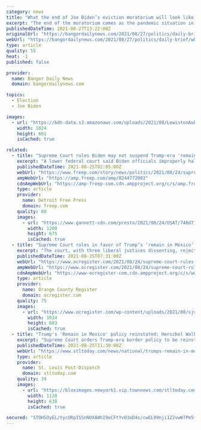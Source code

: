 ```yaml
---
category: news
title: "What the end of Joe Biden’s eviction moratorium will look like in Maine"
excerpt: "The end of the moratorium comes as the pandemic situation in Maine grows more grim and could test a new state law for renters."
publishedDateTime: 2021-08-27T13:22:00Z
originalUrl: "https://bangordailynews.com/2021/08/27/politics/daily-brief/what-the-end-of-joe-bidens-eviction-moratorium-will-look-like-in-maine/"
webUrl: "https://bangordailynews.com/2021/08/27/politics/daily-brief/what-the-end-of-joe-bidens-eviction-moratorium-will-look-like-in-maine/"
type: article
quality: 55
heat: -1
published: false

provider:
  name: Bangor Daily News
  domain: bangordailynews.com

topics:
  - Election
  - Joe Biden

images:
  - url: "https://bdn-data.s3.amazonaws.com/uploads/2021/08/LewistonAuburnHousing-090419-2.jpg"
    width: 1024
    height: 681
    isCached: true

related:
  - title: "Supreme Court rules Biden may not suspend Trump-era 'remain in Mexico' policy for migrants"
    excerpt: "A lower federal court said Biden officials improperly halted the Trump-era 'remain in Mexico' policy, which was intended to reduce immigration."
    publishedDateTime: 2021-08-25T02:05:00Z
    webUrl: "https://www.freep.com/story/news/politics/2021/08/24/supreme-court-biden-may-not-halt-trump-era-remain-mexico-policy/8244772002/"
    ampWebUrl: "https://amp.freep.com/amp/8244772002"
    cdnAmpWebUrl: "https://amp-freep-com.cdn.ampproject.org/c/s/amp.freep.com/amp/8244772002"
    type: article
    provider:
      name: Detroit Free Press
      domain: freep.com
    quality: 80
    images:
      - url: "https://www.gannett-cdn.com/presto/2021/08/24/USAT/746d7176-bffa-46c2-99b3-816182b82d0c-GTY_1329925284.jpg?auto=webp&crop=7917,4454,x0,y0&format=pjpg&width=1200"
        width: 1200
        height: 675
        isCached: true
  - title: "Supreme Court rules in favor of Trump’s ‘remain in Mexico’ policy"
    excerpt: "The court, with three liberal justices dissenting, rejected the Biden administration’s effort to block a Texas-based judge’s ruling requiring the government to revive Trump’s"
    publishedDateTime: 2021-08-25T07:31:00Z
    webUrl: "https://www.ocregister.com/2021/08/24/supreme-court-rules-in-favor-of-remain-in-mexico-policy/"
    ampWebUrl: "https://www.ocregister.com/2021/08/24/supreme-court-rules-in-favor-of-remain-in-mexico-policy/amp/"
    cdnAmpWebUrl: "https://www-ocregister-com.cdn.ampproject.org/c/s/www.ocregister.com/2021/08/24/supreme-court-rules-in-favor-of-remain-in-mexico-policy/amp/"
    type: article
    provider:
      name: Orange County Register
      domain: ocregister.com
    quality: 75
    images:
      - url: "https://www.ocregister.com/wp-content/uploads/2021/08/sjm-ourt_15699.jpg-8a244-1_1040745497_73062567.jpg?w=1024&#038;h=683"
        width: 1024
        height: 683
        isCached: true
  - title: "Trump's 'Remain in Mexico' policy reinstated; Herschel Walker running for Senate; Kanye wants to be Ye"
    excerpt: "Supreme Court orders Trump-era border policy to be reinstated; former football star makes run at Senate; Kanye seeks name change. Here are this morning's headlines."
    publishedDateTime: 2021-08-25T11:30:00Z
    webUrl: "https://www.stltoday.com/news/national/trumps-remain-in-mexico-policy-reinstated-herschel-walker-running-for-senate-kanye-wants-to-be/article_aeb97edc-442f-510b-a651-8b38730433e5.html"
    type: article
    provider:
      name: St. Louis Post-Dispatch
      domain: stltoday.com
    quality: 39
    images:
      - url: "https://bloximages.newyork1.vip.townnews.com/stltoday.com/content/tncms/assets/v3/editorial/a/eb/aeb97edc-442f-510b-a651-8b38730433e5/6126217d8e137.preview.jpg?resize=1120%2C630"
        width: 1120
        height: 630
        isCached: true

secured: "STOHSOyEL/tycURpISSnNUXAWhI9oCFtYvO3oD4s/cwEL99nji1Z2vwW7Pm5+wi4f267/J4dziGe2Gy1C4GBajxyHyK+HVAlIW3MZlmO9LXS1Na70c0nWGF7t28zrRwJb3bLpKjwA9+hz1fVwN7ZsCFKWzt8Rwi+YexP/0KQkUkzDN4NeBuB6DnK/E+8UxEY0waconwVgYzq2pclAmosy9ZuwDtHPO5bKiOjb3SMFnvFZyCi/dn8gz8UwFNprjlTmLGsSodATJXta5zYqZoP92hndTpGUeq1NDKcV99lfv7JHXQNrpnzGCjyEVFV9QNfGKSOmsoCwXNKvshA1TMmoop/3Su6vfxgKJKOVNE9fEc=;TAYgi6T+eHm1LcFQsswxFA=="
---
```


